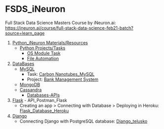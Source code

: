 # FSDS_iNeuron
Full Stack Data Science Masters Course by iNeuron.ai: 
https://ineuron.ai/course/full-stack-data-science-feb21-batch?source=learn_page

  1. [Python_iNeuron Materials/Resources](https://github.com/KrsnaAleti/My_Resources/tree/main/Python_iNeuron)
     *  [Python Projects/Tasks](https://github.com/KrsnaAleti/My_Resources/tree/main/Python_iNeuron/Tasks_Challenges)
        * [OS Module Task](https://github.com/KrsnaAleti/My_Resources/tree/main/Python_iNeuron/Tasks_Challenges/OS%20Module%20Task)
        * [File Automation](https://github.com/KrsnaAleti/My_Resources/tree/main/Python_iNeuron/Tasks_Challenges/File%20Automation%20Task)
  2. [DataBases](https://github.com/KrsnaAleti/My_Resources/tree/main/Databases)
     * [MySQL](https://github.com/KrsnaAleti/My_Resources/tree/main/Databases/MySQL)
        * Task: [Carbon Nanotubes_MySQL](https://github.com/KrsnaAleti/My_Resources/tree/main/Databases/MySQL/Tasks_Challenges)
        * Project: [Bank Management System](https://github.com/KrsnaAleti/Bank-Management-System_MySQL)
     * [MongoDB](https://github.com/KrsnaAleti/My_Resources/tree/main/Databases/MongoDB)
     * [Cassandra](https://github.com/KrsnaAleti/My_Resources/tree/main/Databases/Cassandra)
       * [Databases-APIs](https://github.com/KrsnaAleti/My_Resources/tree/main/Databases/Databases_APIs)
  3. [Flask](https://github.com/KrsnaAleti/My_Resources/tree/main/Flask) - API_Postman_Flask
      * Creating an app > Connecting with Database > Deploying in Heroku: [Flask_Database_Heroku](https://github.com/KrsnaAleti/My_Resources/tree/main/Flask_Database_Heroku)
  4. [Django](https://github.com/KrsnaAleti/My_Resources/tree/main/Django)
       * Connecting Django with PostgreSQL database: [Django_telusko](https://github.com/KrsnaAleti/My_Resources/tree/main/Django_telusko)
